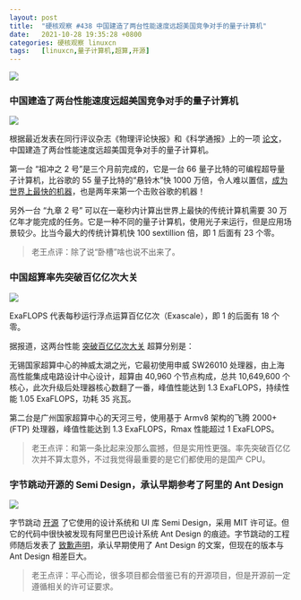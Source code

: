 ```yaml
---
layout: post
title:	"硬核观察 #438 中国建造了两台性能速度远超美国竞争对手的量子计算机"
date:	2021-10-28 19:35:28 +0800 
categories:	硬核观察 linuxcn 
tags:	[linuxcn,量子计算机,超算,开源]
---
```



![](/Asserts/Images//attachment/album/202110/28/193341efmyzvkk5vzfenoc.jpg)


### 中国建造了两台性能速度远超美国竞争对手的量子计算机


![](/Asserts/Images//attachment/album/202110/28/193348kourc6crwp3qop6a.jpg)


根据最近发表在同行评议杂志《物理评论快报》和《科学通报》上的一项 [论文](https://journals.aps.org/prl/abstract/10.1103/PhysRevLett.127.180501)，中国建造了两台性能速度远超美国竞争对手的量子计算机。


第一台 “祖冲之 2 号”是三个月前完成的，它是一台 66 量子比特的可编程超导量子计算机，比谷歌的 55 量子比特的“悬铃木”快 1000 万倍，令人难以置信，[成为世界上最快的机器](https://interestingengineering.com/chinas-new-quantum-computer-has-1-million-times-the-power-of-googles)，也是两年来第一个击败谷歌的机器！


另外一台 “九章 2 号” 可以在一毫秒内计算出世界上最快的传统计算机需要 30 万亿年才能完成的任务。它是一种不同的量子计算机，使用光子来运行，但是应用场景较少。比当今最大的传统计算机快 100 sextillion 倍，即 1 后面有 23 个零。



> 
> 老王点评：除了说“卧槽”啥也说不出来了。
> 
> 
> 


### 中国超算率先突破百亿亿次大关


![](/Asserts/Images//attachment/album/202110/28/193406l55pe8o1e81ej3re.jpg)


ExaFLOPS 代表每秒运行浮点运算百亿亿次（Exascale），即 1 的后面有 18 个零。


据报道，这两台性能 [突破百亿亿次大关](https://www.nextplatform.com/2021/10/26/china-has-already-reached-exascale-on-two-separate-systems/) 超算分别是：


无锡国家超算中心的神威太湖之光，它最初使用申威 SW26010 处理器，由上海高性能集成电路设计中心设计，超算由 40,960 个节点构成，总共 10,649,600 个核心，此次升级后处理器核心数翻了一番，峰值性能达到 1.3 ExaFLOPS，持续性能 1.05 ExaFLOPS，功耗 35 兆瓦。


第二台是广州国家超算中心的天河三号，使用基于 Armv8 架构的飞腾 2000+ (FTP) 处理器，峰值性能达到 1.3 ExaFLOPS，Rmax 性能超过 1 ExaFLOPS。



> 
> 老王点评：和第一条比起来没那么震撼，但是实用性更强。率先突破百亿亿次并不算太意外，不过我觉得最重要的是它们都使用的是国产 CPU。
> 
> 
> 


### 字节跳动开源的 Semi Design，承认早期参考了阿里的 Ant Design


![](/Asserts/Images//attachment/album/202110/28/193422ztisij4l450430jf.jpg)


字节跳动 [开源](https://github.com/DouyinFE/semi-design/blob/main/README-zh_CN.md) 了它使用的设计系统和 UI 库 Semi Design，采用 MIT 许可证。但它的代码中很快被发现有阿里巴巴设计系统 Ant Design 的痕迹。字节跳动的工程师随后发表了 [致歉声明](https://github.com/DouyinFE/semi-design/issues/70)，承认早期使用了 Ant Design 的文案，但现在的版本与 Ant Design 相差巨大。



> 
> 老王点评：平心而论，很多项目都会借鉴已有的开源项目，但是开源前一定遵循相关的许可证要求。
> 
> 
>
